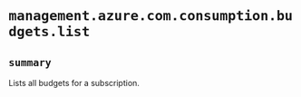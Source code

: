 # `management.azure.com.consumption.budgets.list`

## `summary`
Lists all budgets for a subscription.


